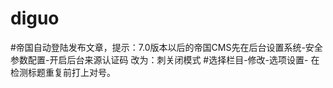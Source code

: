 # diguo
#帝国自动登陆发布文章，提示：7.0版本以后的帝国CMS先在后台设置系统-安全参数配置-开启后台来源认证码 改为：刺关闭模式
#选择栏目-修改-选项设置- 在检测标题重复前打上对号。
